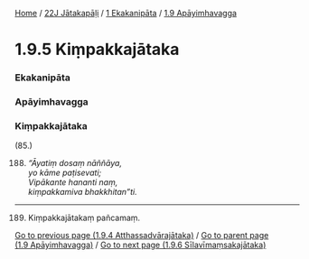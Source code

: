 
[Home](/) / [22J Jātakapāḷi](../../../22J.md) / [1 Ekakanipāta](../../1.md) / [1.9 Apāyimhavagga](../1.9.md)

# 1.9.5 Kiṃpakkajātaka

### Ekakanipāta

### Apāyimhavagga

### Kiṃpakkajātaka

(85.)

188. _“Āyatiṃ dosaṃ nāññāya,_  
_yo kāme paṭisevati;_  
_Vipākante hananti naṃ,_  
_kiṃpakkamiva bhakkhitan”ti._  


---

189. Kiṃpakkajātakaṃ pañcamaṃ.



[Go to previous page (1.9.4 Atthassadvārajātaka)](1.9.4.md) / [Go to parent page (1.9 Apāyimhavagga)](../1.9.md) / [Go to next page (1.9.6 Sīlavīmaṃsakajātaka)](1.9.6.md)


